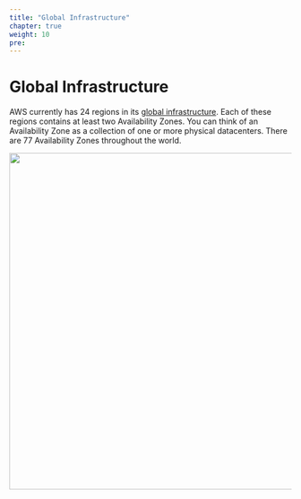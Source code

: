 ```yaml
---
title: "Global Infrastructure"
chapter: true
weight: 10
pre: 
---
```


# Global Infrastructure

AWS currently has 24 regions in its [global infrastructure](https://aws.amazon.com/about-aws/global-infrastructure/).
Each of these regions contains at least two Availability Zones. You can think of an Availability Zone as a collection
of one or more physical datacenters. There are 77 Availability Zones throughout the world.

<img src='/images/global_footprint.png' width='600px'>


